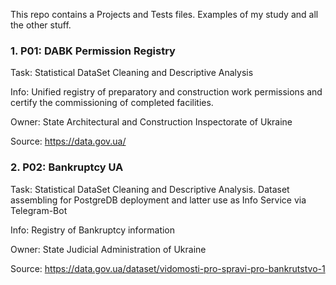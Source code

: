 This repo contains a Projects and Tests files. Examples of my study and all the other stuff.

### 1. P01: DABK Permission Registry
Task: Statistical DataSet Cleaning and Descriptive Analysis

Info: Unified registry of preparatory and construction work permissions and certify the commissioning of completed facilities.

Owner: State Architectural and Construction Inspectorate of Ukraine

Source: https://data.gov.ua/


### 2. P02: Bankruptcy UA
Task: Statistical DataSet Cleaning and Descriptive Analysis. Dataset assembling for PostgreDB deployment and latter use as Info Service via Telegram-Bot

Info:  Registry of Bankruptcy information

Owner: State Judicial Administration of Ukraine

Source: https://data.gov.ua/dataset/vidomosti-pro-spravi-pro-bankrutstvo-1
